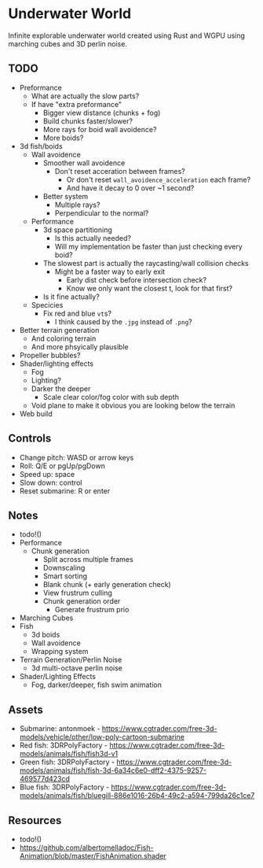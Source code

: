 # Underwater World

Infinite explorable underwater world created using Rust and WGPU using marching cubes and 3D perlin noise.

## TODO

- Preformance
    - What are actually the slow parts?
    - If have "extra preformance"
        - Bigger view distance (chunks + fog)
        - Build chunks faster/slower?
        - More rays for boid wall avoidence?
        - More boids?
- 3d fish/boids
    - Wall avoidence
        - Smoother wall avoidence
            - Don't reset acceration between frames?
                - Or don't reset `wall_avoidence_acceleration` each frame?
                - And have it decay to 0 over ~1 second?
        - Better system
            - Multiple rays?
            - Perpendicular to the normal?
    - Performance
        - 3d space partitioning
            - Is this actually needed?
            - Will my implementation be faster than just checking every boid?
        - The slowest part is actually the raycasting/wall collision checks
            - Might be a faster way to early exit
                - Early dist check before intersection check?
                - Know we only want the closest t, look for that first?
        - Is it fine actually?
    - Specicies
        - Fix red and blue `vt`s?
            - I think caused by the `.jpg` instead of `.png`?
- Better terrain generation
    - And coloring terrain
    - And more phsyically plausible
- Propeller bubbles?
- Shader/lighting effects
    - Fog
    - Lighting?
    - Darker the deeper
        - Scale clear color/fog color with sub depth
    - Void plane to make it obvious you are looking below the terrain
- Web build

## Controls

- Change pitch: WASD or arrow keys
- Roll: Q/E or pgUp/pgDown
- Speed up: space
- Slow down: control
- Reset submarine: R or enter

## Notes

- todo!()
- Performance
    - Chunk generation
        - Split across multiple frames
        - Downscaling
        - Smart sorting
        - Blank chunk (+ early generation check)
        - View frustrum culling
        - Chunk generation order
            - Generate frustrum prio
- Marching Cubes
- Fish
    - 3d boids
    - Wall avoidence
    - Wrapping system
- Terrain Generation/Perlin Noise
    - 3d multi-octave perlin noise
- Shader/Lighting Effects
    - Fog, darker/deeper, fish swim animation

## Assets

- Submarine: antonmoek - https://www.cgtrader.com/free-3d-models/vehicle/other/low-poly-cartoon-submarine
- Red fish: 3DRPolyFactory - https://www.cgtrader.com/free-3d-models/animals/fish/fish3d-v1
- Green fish: 3DRPolyFactory - https://www.cgtrader.com/free-3d-models/animals/fish/fish-3d-6a34c6e0-dff2-4375-9257-469577d423cd
- Blue fish: 3DRPolyFactory - https://www.cgtrader.com/free-3d-models/animals/fish/bluegill-886e1016-26b4-49c2-a594-799da26c1ce7

## Resources

- todo!()
- https://github.com/albertomelladoc/Fish-Animation/blob/master/FishAnimation.shader
